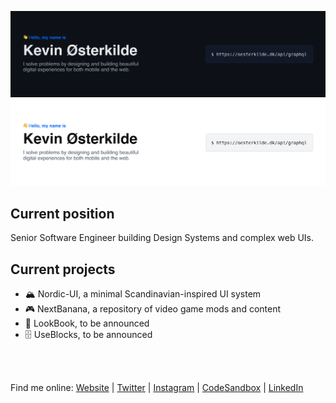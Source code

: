 ![GitHub-Mark-Light](GitHubBannerDark.png?raw=true#gh-dark-mode-only)
![GitHub-Mark-Dark](GitHubBannerLight.png?raw=true#gh-light-mode-only)

## Current position

Senior Software Engineer building Design Systems and complex web UIs.

## Current projects

- 🏔 Nordic-UI, a minimal Scandinavian-inspired UI system
- 🎮 NextBanana, a repository of video game mods and content
- 🔖 LookBook, to be announced
- 🗄️ UseBlocks, to be announced

<br />
<br />

Find me online: [Website](https://oesterkilde.dk/?utm_source=github&utm_medium=banner&utm_campaign=readme) | [Twitter](https://twitter.com/kosai106) | [Instagram](https://www.instagram.com/kosai106/) | [CodeSandbox](https://codesandbox.io/u/Kosai106) | [LinkedIn](https://linkedin.com/in/oesterkilde)
